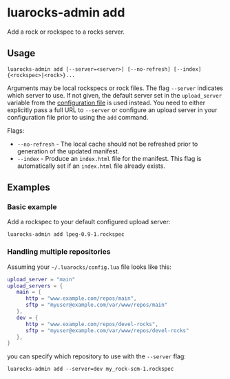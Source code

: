 # luarocks-admin add

Add a rock or rockspec to a rocks server.

## Usage

`luarocks-admin add [--server=<server>] [--no-refresh] [--index] {<rockspec>|<rock>}...`

Arguments may be local rockspecs or rock files. The flag `--server` indicates
which server to use. If not given, the default server set in the
`upload_server` variable from the [configuration file](config_file_format.md)
is used instead. You need to either explicitly pass a full URL to `--server`
or configure an upload server in your configuration file prior to using the
`add` command.

Flags:

* `--no-refresh` - The local cache should not be refreshed prior to generation of the updated manifest.
* `--index` - Produce an `index.html` file for the manifest. This flag is automatically set if an `index.html` file already exists.

## Examples

### Basic example

Add a rockspec to your default configured upload server:

```
luarocks-admin add lpeg-0.9-1.rockspec
```

### Handling multiple repositories

Assuming your `~/.luarocks/config.lua` file looks like this:

```lua
upload_server = "main"
upload_servers = {
   main = {
      http = "www.example.com/repos/main",
      sftp = "myuser@example.com/var/www/repos/main"
   },
   dev = {
      http = "www.example.com/repos/devel-rocks",
      sftp = "myuser@example.com/var/www/repos/devel-rocks"
   },
}
```

you can specify which repository to use with the `--server` flag:

```
luarocks-admin add --server=dev my_rock-scm-1.rockspec
```
